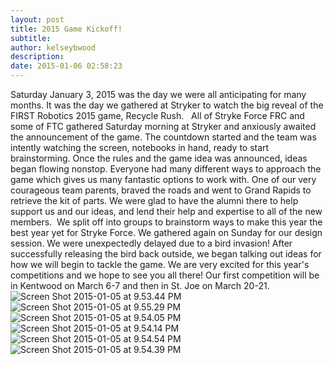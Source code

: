 ```yaml
---
layout: post
title: 2015 Game Kickoff!
subtitle:
author: kelseybwood
description:
date: 2015-01-06 02:58:23
---
```


Saturday January 3, 2015 was the day we were all anticipating for many months. It was the day we gathered at Stryker to watch the big reveal of the FIRST Robotics 2015 game, Recycle Rush.   All of Stryke Force FRC and some of FTC gathered Saturday morning at Stryker and anxiously awaited the announcement of the game. The countdown started and the team was intently watching the screen, notebooks in hand, ready to start brainstorming. Once the rules and the game idea was announced, ideas began flowing nonstop. Everyone had many different ways to approach the game which gives us many fantastic options to work with. One of our very courageous team parents, braved the roads and went to Grand Rapids to retrieve the kit of parts. We were glad to have the alumni there to help support us and our ideas, and lend their help and expertise to all of the new members.  We split off into groups to brainstorm ways to make this year the best year yet for Stryke Force. We gathered again on Sunday for our design session. We were unexpectedly delayed due to a bird invasion! After successfully releasing the bird back outside, we began talking out ideas for how we will begin to tackle the game. We are very excited for this year's competitions and we hope to see you all there! Our first competition will be in Kentwood on March 6-7 and then in St. Joe on March 20-21. ![Screen Shot 2015-01-05 at 9.53.44 PM](/wp-content/uploads/2015/01/Screen-Shot-2015-01-05-at-9.53.44-PM-238x300.png)![Screen Shot 2015-01-05 at 9.55.29 PM](http://strykeforce.org/wp-content/uploads/2015/01/Screen-Shot-2015-01-05-at-9.55.29-PM-300x223.png)  ![Screen Shot 2015-01-05 at 9.54.05 PM](http://strykeforce.org/wp-content/uploads/2015/01/Screen-Shot-2015-01-05-at-9.54.05-PM-300x224.png) ![Screen Shot 2015-01-05 at 9.54.14 PM](http://strykeforce.org/wp-content/uploads/2015/01/Screen-Shot-2015-01-05-at-9.54.14-PM-300x224.png) ![Screen Shot 2015-01-05 at 9.54.54 PM](http://strykeforce.org/wp-content/uploads/2015/01/Screen-Shot-2015-01-05-at-9.54.54-PM-300x154.png) ![Screen Shot 2015-01-05 at 9.54.39 PM](http://strykeforce.org/wp-content/uploads/2015/01/Screen-Shot-2015-01-05-at-9.54.39-PM-300x205.png)
